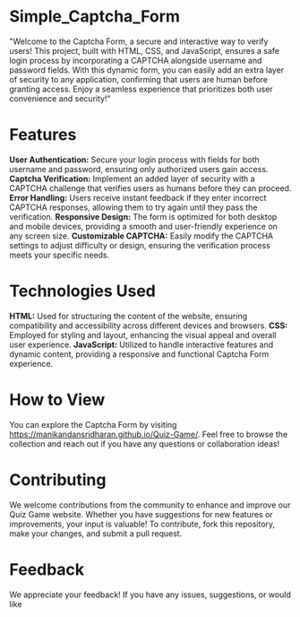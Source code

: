 # Simple_Captcha_Form
"Welcome to the Captcha Form, a secure and interactive way to verify users! This project, built with HTML, CSS, and JavaScript, ensures a safe login process by incorporating a CAPTCHA alongside username and password fields. With this dynamic form, you can easily add an extra layer of security to any application, confirming that users are human before granting access. Enjoy a seamless experience that prioritizes both user convenience and security!"

# Features
**User Authentication:** Secure your login process with fields for both username and password, ensuring only authorized users gain access.
**Captcha Verification:** Implement an added layer of security with a CAPTCHA challenge that verifies users as humans before they can proceed.
**Error Handling:** Users receive instant feedback if they enter incorrect CAPTCHA responses, allowing them to try again until they pass the verification.
**Responsive Design:** The form is optimized for both desktop and mobile devices, providing a smooth and user-friendly experience on any screen size.
**Customizable CAPTCHA:** Easily modify the CAPTCHA settings to adjust difficulty or design, ensuring the verification process meets your specific needs.

# Technologies Used
**HTML:** Used for structuring the content of the website, ensuring compatibility and accessibility across different devices and browsers.
**CSS:** Employed for styling and layout, enhancing the visual appeal and overall user experience.
**JavaScript:** Utilized to handle interactive features and dynamic content, providing a responsive and functional Captcha Form experience.

# How to View
You can explore the  Captcha Form by visiting  https://manikandansridharan.github.io/Quiz-Game/. Feel free to browse the collection and reach out if you have any questions or collaboration ideas!

# Contributing
We welcome contributions from the community to enhance and improve our Quiz Game website. Whether you have suggestions for new features or improvements, your input is valuable! To contribute, fork this repository, make your changes, and submit a pull request.

# Feedback
We appreciate your feedback! If you have any issues, suggestions, or would like 

